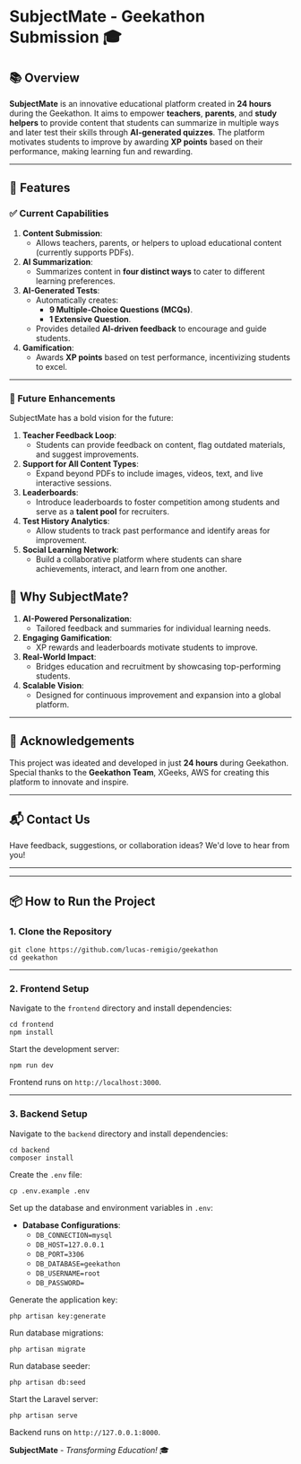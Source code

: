 # SubjectMate - Geekathon Submission 🎓

## 📚 Overview

**SubjectMate** is an innovative educational platform created in **24 hours** during the Geekathon. It aims to empower **teachers**, **parents**, and **study helpers** to provide content that students can summarize in multiple ways and later test their skills through **AI-generated quizzes**. The platform motivates students to improve by awarding **XP points** based on their performance, making learning fun and rewarding.

---

## 🚀 Features

### ✅ Current Capabilities

1. **Content Submission**:
   - Allows teachers, parents, or helpers to upload educational content (currently supports PDFs).
2. **AI Summarization**:
   - Summarizes content in **four distinct ways** to cater to different learning preferences.
3. **AI-Generated Tests**:
   - Automatically creates:
     - **9 Multiple-Choice Questions (MCQs)**.
     - **1 Extensive Question**.
   - Provides detailed **AI-driven feedback** to encourage and guide students.
4. **Gamification**:
   - Awards **XP points** based on test performance, incentivizing students to excel.

---

### 🔮 Future Enhancements

SubjectMate has a bold vision for the future:

1. **Teacher Feedback Loop**:
   - Students can provide feedback on content, flag outdated materials, and suggest improvements.
2. **Support for All Content Types**:
   - Expand beyond PDFs to include images, videos, text, and live interactive sessions.
4. **Leaderboards**:
   - Introduce leaderboards to foster competition among students and serve as a **talent pool** for recruiters.
5. **Test History Analytics**:
   - Allow students to track past performance and identify areas for improvement.
6. **Social Learning Network**:
   - Build a collaborative platform where students can share achievements, interact, and learn from one another.


## 🏅 Why SubjectMate?

1. **AI-Powered Personalization**:
   - Tailored feedback and summaries for individual learning needs.
2. **Engaging Gamification**:
   - XP rewards and leaderboards motivate students to improve.
3. **Real-World Impact**:
   - Bridges education and recruitment by showcasing top-performing students.
4. **Scalable Vision**:
   - Designed for continuous improvement and expansion into a global platform.

---

## 🤝 Acknowledgements

This project was ideated and developed in just **24 hours** during Geekathon. Special thanks to the **Geekathon Team**, XGeeks, AWS for creating this platform to innovate and inspire.

---

## 📬 Contact Us

Have feedback, suggestions, or collaboration ideas? We'd love to hear from you!

---

---

## 📦 How to Run the Project

### 1. **Clone the Repository**
```
git clone https://github.com/lucas-remigio/geekathon
cd geekathon
```

---

### 2. **Frontend Setup**

Navigate to the `frontend` directory and install dependencies:
```
cd frontend
npm install
```

Start the development server:
```
npm run dev
```

Frontend runs on `http://localhost:3000`.

---

### 3. **Backend Setup**

Navigate to the `backend` directory and install dependencies:
```
cd backend
composer install
```

Create the `.env` file:
```
cp .env.example .env
```

Set up the database and environment variables in `.env`:
- **Database Configurations**:
  - `DB_CONNECTION=mysql`
  - `DB_HOST=127.0.0.1`
  - `DB_PORT=3306`
  - `DB_DATABASE=geekathon`
  - `DB_USERNAME=root`
  - `DB_PASSWORD=`

Generate the application key:
```
php artisan key:generate
```

Run database migrations:
```
php artisan migrate
```

Run database seeder:
```
php artisan db:seed
```

Start the Laravel server:
```
php artisan serve
```

Backend runs on `http://127.0.0.1:8000`.


**SubjectMate** - *Transforming Education!* 🎓

